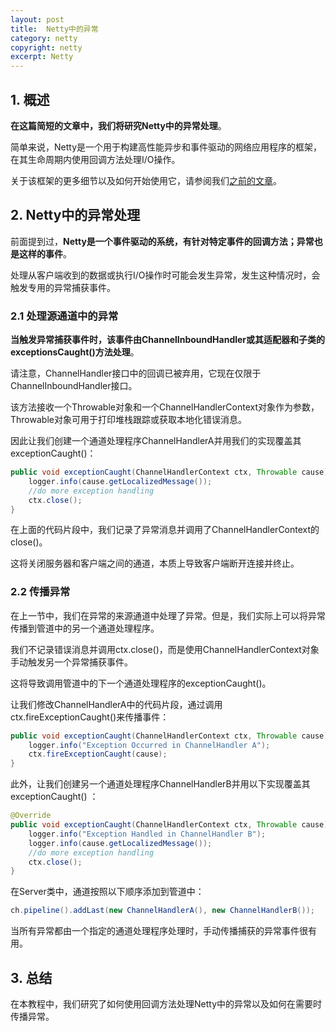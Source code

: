 ```yaml
---
layout: post
title:  Netty中的异常
category: netty
copyright: netty
excerpt: Netty
---
```


## 1. 概述

**在这篇简短的文章中，我们将研究Netty中的异常处理**。

简单来说，Netty是一个用于构建高性能异步和事件驱动的网络应用程序的框架，在其生命周期内使用回调方法处理I/O操作。

关于该框架的更多细节以及如何开始使用它，请参阅我们[之前的文章](https://www.baeldung.com/netty)。

## 2. Netty中的异常处理

前面提到过，**Netty是一个事件驱动的系统，有针对特定事件的回调方法；异常也是这样的事件**。

处理从客户端收到的数据或执行I/O操作时可能会发生异常，发生这种情况时，会触发专用的异常捕获事件。

### 2.1 处理源通道中的异常

**当触发异常捕获事件时，该事件由ChannelInboundHandler或其适配器和子类的exceptionsCaught()方法处理**。

请注意，ChannelHandler接口中的回调已被弃用，它现在仅限于ChannelInboundHandler接口。

该方法接收一个Throwable对象和一个ChannelHandlerContext对象作为参数，Throwable对象可用于打印堆栈跟踪或获取本地化错误消息。

因此让我们创建一个通道处理程序ChannelHandlerA并用我们的实现覆盖其exceptionCaught()：

```java
public void exceptionCaught(ChannelHandlerContext ctx, Throwable cause) throws Exception {
    logger.info(cause.getLocalizedMessage());
    //do more exception handling
    ctx.close();
}
```

在上面的代码片段中，我们记录了异常消息并调用了ChannelHandlerContext的close()。

这将关闭服务器和客户端之间的通道，本质上导致客户端断开连接并终止。

### 2.2 传播异常

在上一节中，我们在异常的来源通道中处理了异常。但是，我们实际上可以将异常传播到管道中的另一个通道处理程序。

我们不记录错误消息并调用ctx.close()，而是使用ChannelHandlerContext对象手动触发另一个异常捕获事件。

这将导致调用管道中的下一个通道处理程序的exceptionCaught()。

让我们修改ChannelHandlerA中的代码片段，通过调用ctx.fireExceptionCaught()来传播事件：

```java
public void exceptionCaught(ChannelHandlerContext ctx, Throwable cause) throws Exception {
    logger.info("Exception Occurred in ChannelHandler A");
    ctx.fireExceptionCaught(cause);
}
```

此外，让我们创建另一个通道处理程序ChannelHandlerB并用以下实现覆盖其exceptionCaught() ：

```java
@Override
public void exceptionCaught(ChannelHandlerContext ctx, Throwable cause) throws Exception {
    logger.info("Exception Handled in ChannelHandler B");
    logger.info(cause.getLocalizedMessage());
    //do more exception handling
    ctx.close();
}
```

在Server类中，通道按照以下顺序添加到管道中：

```java
ch.pipeline().addLast(new ChannelHandlerA(), new ChannelHandlerB());
```

当所有异常都由一个指定的通道处理程序处理时，手动传播捕获的异常事件很有用。

## 3. 总结

在本教程中，我们研究了如何使用回调方法处理Netty中的异常以及如何在需要时传播异常。